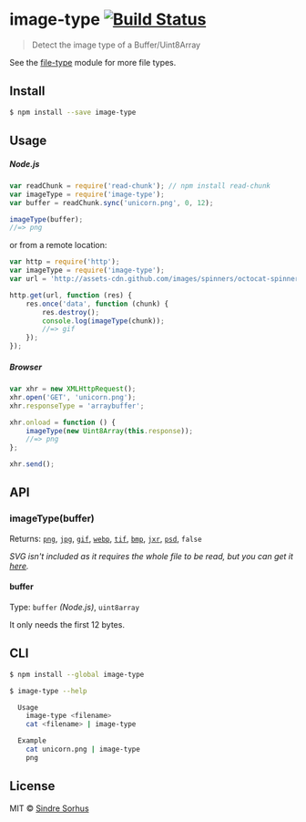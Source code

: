 # image-type [![Build Status](https://travis-ci.org/sindresorhus/image-type.svg?branch=master)](https://travis-ci.org/sindresorhus/image-type)

> Detect the image type of a Buffer/Uint8Array

See the [file-type](https://github.com/sindresorhus/file-type) module for more file types.


## Install

```sh
$ npm install --save image-type
```


## Usage

##### Node.js

```js
var readChunk = require('read-chunk'); // npm install read-chunk
var imageType = require('image-type');
var buffer = readChunk.sync('unicorn.png', 0, 12);

imageType(buffer);
//=> png
```

or from a remote location:

```js
var http = require('http');
var imageType = require('image-type');
var url = 'http://assets-cdn.github.com/images/spinners/octocat-spinner-32.gif';

http.get(url, function (res) {
	res.once('data', function (chunk) {
		res.destroy();
		console.log(imageType(chunk));
		//=> gif
	});
});
```

##### Browser

```js
var xhr = new XMLHttpRequest();
xhr.open('GET', 'unicorn.png');
xhr.responseType = 'arraybuffer';

xhr.onload = function () {
	imageType(new Uint8Array(this.response));
	//=> png
};

xhr.send();
```


## API

### imageType(buffer)

Returns: [`png`](https://github.com/sindresorhus/is-png), [`jpg`](https://github.com/sindresorhus/is-jpg), [`gif`](https://github.com/sindresorhus/is-gif), [`webp`](https://github.com/sindresorhus/is-webp), [`tif`](https://github.com/sindresorhus/is-tif), [`bmp`](https://github.com/sindresorhus/is-bmp), [`jxr`](https://github.com/sindresorhus/is-jxr), [`psd`](https://github.com/sindresorhus/is-psd), `false`

*SVG isn't included as it requires the whole file to be read, but you can get it [here](https://github.com/sindresorhus/is-svg).*

#### buffer

Type: `buffer` *(Node.js)*, `uint8array`

It only needs the first 12 bytes.


## CLI

```sh
$ npm install --global image-type
```

```sh
$ image-type --help

  Usage
    image-type <filename>
    cat <filename> | image-type

  Example
    cat unicorn.png | image-type
    png
```


## License

MIT © [Sindre Sorhus](http://sindresorhus.com)
